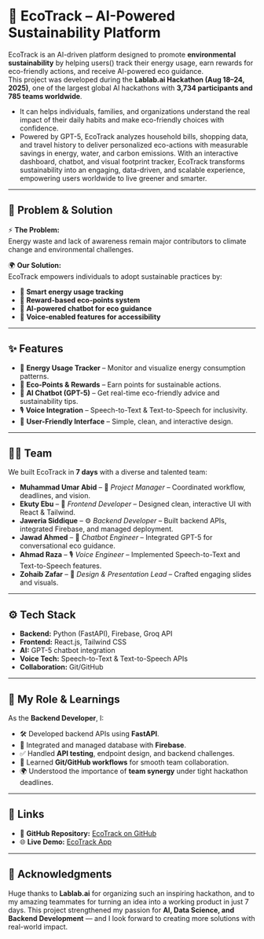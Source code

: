 
# 🌱 EcoTrack – AI-Powered Sustainability Platform  

EcoTrack is an AI-driven platform designed to promote **environmental sustainability** by helping users() track their energy usage, earn rewards for eco-friendly actions, and receive AI-powered eco guidance.  
This project was developed during the **Lablab.ai Hackathon (Aug 18–24, 2025)**, one of the largest global AI hackathons with **3,734 participants and 785 teams worldwide**.  

- It can helps individuals, families, and organizations understand the real impact of their daily habits and make eco-friendly choices with confidence. 
- Powered by GPT-5, EcoTrack analyzes household bills, shopping data, and travel history to deliver personalized eco-actions with measurable savings in energy, water, and carbon emissions. With an interactive dashboard, chatbot, and visual footprint tracker, EcoTrack transforms sustainability into an engaging, data-driven, and scalable experience, empowering users worldwide to live greener and smarter.

---

## 🚀 Problem & Solution  

⚡ **The Problem:**  
Energy waste and lack of awareness remain major contributors to climate change and environmental challenges.  

🌍 **Our Solution:**  
EcoTrack empowers individuals to adopt sustainable practices by:  
- 🔹 **Smart energy usage tracking**  
- 🔹 **Reward-based eco-points system**  
- 🔹 **AI-powered chatbot for eco guidance**  
- 🔹 **Voice-enabled features for accessibility**  

---

## ✨ Features  

- 🌱 **Energy Usage Tracker** – Monitor and visualize energy consumption patterns.  
- 🎁 **Eco-Points & Rewards** – Earn points for sustainable actions.  
- 🤖 **AI Chatbot (GPT-5)** – Get real-time eco-friendly advice and sustainability tips.  
- 🎙️ **Voice Integration** – Speech-to-Text & Text-to-Speech for inclusivity.  
- 🎨 **User-Friendly Interface** – Simple, clean, and interactive design.  

---

## 👩‍💻 Team  

We built EcoTrack in **7 days** with a diverse and talented team:  

- **Muhammad Umar Abid** – 📌 *Project Manager* – Coordinated workflow, deadlines, and vision.  
- **Ekuty Ebu** – 🎨 *Frontend Developer* – Designed clean, interactive UI with React & Tailwind.  
- **Jaweria Siddique** – ⚙️ *Backend Developer* – Built backend APIs, integrated Firebase, and managed deployment.  
- **Jawad Ahmed** – 🤖 *Chatbot Engineer* – Integrated GPT-5 for conversational eco guidance.  
- **Ahmad Raza** – 🎙️ *Voice Engineer* – Implemented Speech-to-Text and Text-to-Speech features.  
- **Zohaib Zafar** – 🎥 *Design & Presentation Lead* – Crafted engaging slides and visuals.  

---

## ⚙️ Tech Stack  

- **Backend:** Python (FastAPI), Firebase, Groq API  
- **Frontend:** React.js, Tailwind CSS  
- **AI:** GPT-5 chatbot integration  
- **Voice Tech:** Speech-to-Text & Text-to-Speech APIs  
- **Collaboration:** Git/GitHub  

---

## 🌟 My Role & Learnings  

As the **Backend Developer**, I:  
- 🛠️ Developed backend APIs using **FastAPI**.  
- 🔗 Integrated and managed database with **Firebase**.  
- ✅ Handled **API testing**, endpoint design, and backend challenges.  
- 🚀 Learned **Git/GitHub workflows** for smooth team collaboration.  
- 🌍 Understood the importance of **team synergy** under tight hackathon deadlines.  

---

## 📌 Links  

- 📂 **GitHub Repository:** [EcoTrack on GitHub](https://lnkd.in/dTs6Z9gB)  
- 🌐 **Live Demo:** [EcoTrack App](https://co-creating-with-gpt-5-hackathon-one.vercel.app/)  

---

## 🙌 Acknowledgments  

Huge thanks to **Lablab.ai** for organizing such an inspiring hackathon, and to my amazing teammates for turning an idea into a working product in just 7 days. This project strengthened my passion for **AI, Data Science, and Backend Development** — and I look forward to creating more solutions with real-world impact.  


